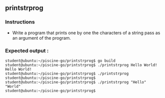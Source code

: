## printstrprog

### Instructions

- Write a program that prints one by one the characters of a string pass as an argument of the program.

### Expected output :

```console
student@ubuntu:~/piscine-go/printstrprog$ go build
student@ubuntu:~/piscine-go/printstrprog$ ./printstrprog Hello World!
Hello World!
student@ubuntu:~/piscine-go/printstrprog$ ./printstrprog
student@ubuntu:~/piscine-go/printstrprog$
student@ubuntu:~/piscine-go/printstrprog$ ./printstrprog "Hello" "World"
student@ubuntu:~/piscine-go/printstrprog$
```
